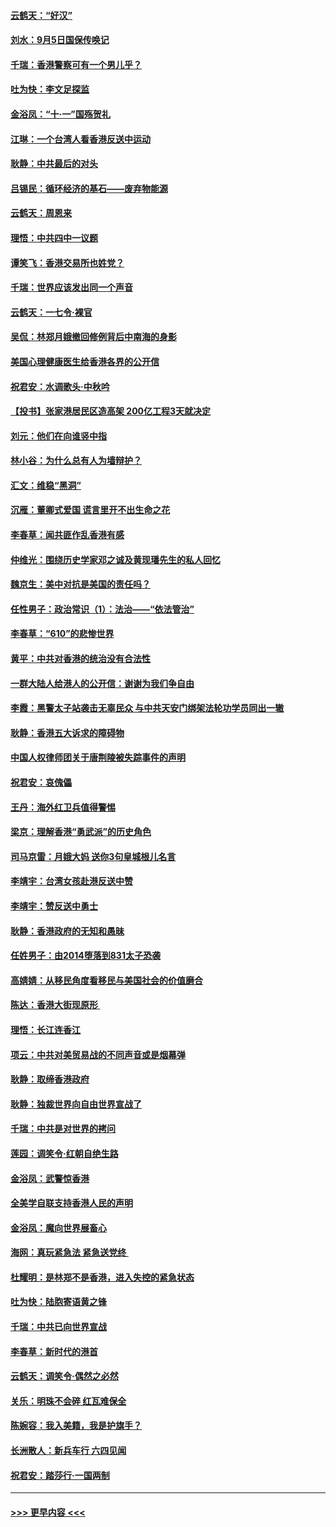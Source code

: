 #### [云鹤天：“好汉”](../pages/nsc993/n11513536.md?t=09111133) 
#### [刘水：9月5日国保传唤记](../pages/nsc993/n11513460.md?t=09111133) 
#### [千瑞：香港警察可有一个男儿乎？](../pages/nsc993/n11513109.md?t=09111133) 
#### [吐为快：李文足探监](../pages/nsc993/n11509622.md?t=09111133) 
#### [金浴凤：“十‧一”国殇贺礼](../pages/nsc993/n11509593.md?t=09111133) 
#### [江琳：一个台湾人看香港反送中运动](../pages/nsc993/n11509211.md?t=09111133) 
#### [耿静：中共最后的对头](../pages/nsc993/n11508308.md?t=09111133) 
#### [吕锡民：循环经济的基石——废弃物能源](../pages/nsc993/n11508212.md?t=09111133) 
#### [云鹤天：周恩来](../pages/nsc993/n11508055.md?t=09111133) 
#### [理悟：中共四中一议题](../pages/nsc993/n11507782.md?t=09111133) 
#### [谭笑飞：香港交易所也姓党？](../pages/nsc993/n11507753.md?t=09111133) 
#### [千瑞：世界应该发出同一个声音](../pages/nsc993/n11507290.md?t=09111133) 
#### [云鹤天：一七令‧裸官](../pages/nsc993/n11507177.md?t=09111133) 
#### [吴侃：林郑月娥撤回修例背后中南海的身影](../pages/nsc993/n11506876.md?t=09111133) 
#### [美国心理健康医生给香港各界的公开信](../pages/nsc993/n11506809.md?t=09111133) 
#### [祝君安：水调歌头‧中秋吟](../pages/nsc993/n11506758.md?t=09111133) 
#### [【投书】张家港居民区造高架 200亿工程3天就决定](../pages/nsc993/n11506682.md?t=09111133) 
#### [刘元：他们在向谁竖中指](../pages/nsc993/n11505384.md?t=09111133) 
#### [林小谷：为什么总有人为墙辩护？](../pages/nsc993/n11505226.md?t=09111133) 
#### [汇文：维稳“黑洞”](../pages/nsc993/n11504347.md?t=09111133) 
#### [沉雁：董卿式爱国 谎言里开不出生命之花](../pages/nsc993/n11503215.md?t=09111133) 
#### [李春草：闻共匪作乱香港有感](../pages/nsc993/n11503072.md?t=09111133) 
#### [仲维光：围绕历史学家邓之诚及黄现璠先生的私人回忆](../pages/nsc993/n11501330.md?t=09111133) 
#### [魏京生：美中对抗是美国的责任吗？](../pages/nsc993/n11500723.md?t=09111133) 
#### [任性男子：政治常识（1）：法治——“依法管治”](../pages/nsc993/n11500791.md?t=09111133) 
#### [李春草：“610”的悲惨世界](../pages/nsc993/n11501141.md?t=09111133) 
#### [黄平：中共对香港的统治没有合法性](../pages/nsc993/n11499473.md?t=09111133) 
#### [一群大陆人给港人的公开信：谢谢为我们争自由](../pages/nsc993/n11500402.md?t=09111133) 
#### [李霞：黑警太子站袭击无辜民众 与中共天安门绑架法轮功学员同出一辙](../pages/nsc993/n11499805.md?t=09111133) 
#### [耿静：香港五大诉求的障碍物](../pages/nsc993/n11497578.md?t=09111133) 
#### [中国人权律师团关于唐荆陵被失踪事件的声明](../pages/nsc993/n11500014.md?t=09111133) 
#### [祝君安：哀傀儡](../pages/nsc993/n11499776.md?t=09111133) 
#### [王丹：海外红卫兵值得警惕](../pages/nsc993/n11498138.md?t=09111133) 
#### [梁京：理解香港“勇武派”的历史角色](../pages/nsc993/n11498006.md?t=09111133) 
#### [司马京雷：月娥大妈  送你3句皇城根儿名言](../pages/nsc993/n11497885.md?t=09111133) 
#### [李靖宇：台湾女孩赴港反送中赞](../pages/nsc993/n11497721.md?t=09111133) 
#### [李靖宇：赞反送中勇士](../pages/nsc993/n11497452.md?t=09111133) 
#### [耿静：香港政府的无知和愚昧](../pages/nsc993/n11494238.md?t=09111133) 
#### [任姓男子：由2014堕落到831太子恐袭](../pages/nsc993/n11496683.md?t=09111133) 
#### [高婧婧：从移民角度看移民与美国社会的价值磨合](../pages/nsc993/n11495757.md?t=09111133) 
#### [陈达：香港大街现原形 ](../pages/nsc993/n11495441.md?t=09111133) 
#### [理悟：长江连香江](../pages/nsc993/n11495377.md?t=09111133) 
#### [项云：中共对美贸易战的不同声音或是烟幕弹](../pages/nsc993/n11494929.md?t=09111133) 
#### [耿静：取缔香港政府](../pages/nsc993/n11494218.md?t=09111133) 
#### [耿静：独裁世界向自由世界宣战了](../pages/nsc993/n11494190.md?t=09111133) 
#### [千瑞：中共是对世界的拷问](../pages/nsc993/n11493021.md?t=09111133) 
#### [莲园：调笑令‧红朝自绝生路](../pages/nsc993/n11493011.md?t=09111133) 
#### [金浴凤：武警惊香港](../pages/nsc993/n11492994.md?t=09111133) 
#### [全美学自联支持香港人民的声明](../pages/nsc993/n11492630.md?t=09111133) 
#### [金浴凤：魔向世界展畜心](../pages/nsc993/n11492599.md?t=09111133) 
#### [海网：真玩紧急法 紧急送党终 ](../pages/nsc993/n11492535.md?t=09111133) 
#### [杜耀明：是林郑不是香港，进入失控的紧急状态](../pages/nsc993/n11491420.md?t=09111133) 
#### [吐为快：陆胞寄语黄之锋](../pages/nsc993/n11491117.md?t=09111133) 
#### [千瑞：中共已向世界宣战](../pages/nsc993/n11490123.md?t=09111133) 
#### [李春草：新时代的港首](../pages/nsc993/n11489864.md?t=09111133) 
#### [云鹤天：调笑令·偶然之必然](../pages/nsc993/n11489701.md?t=09111133) 
#### [关乐：明珠不会碎 红瓦难保全](../pages/nsc993/n11489647.md?t=09111133) 
#### [陈婉容：我入美籍，我是护旗手？](../pages/nsc993/n11487908.md?t=09111133) 
#### [长洲散人：新兵车行 六四见闻](../pages/nsc993/n11487729.md?t=09111133) 
#### [祝君安：踏莎行‧一国两制](../pages/nsc993/n11487699.md?t=09111133) 

----
#### [ >>> 更早内容 <<< ](../indexes/nsc993-earlier.md)
